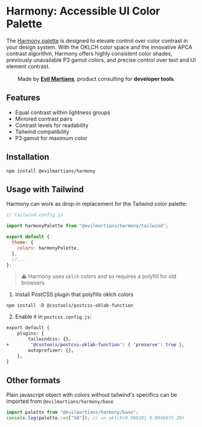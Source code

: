 # Harmony: Accessible UI Color Palette

The [Harmony palette](https://www.figma.com/community/file/1287828769207775946/harmony-accessible-ui-color-palette)
is designed to elevate control over color contrast in your design system. With
the OKLCH color space and the innovative APCA contrast algorithm, Harmony offers
highly consistent color shades, previously unavailable P3 gamut colors, and
precise control over text and UI element contrast.

<img src="https://cdn.evilmartians.com/badges/logo-no-label.svg" alt="" width="22" height="16" />  Made by <b><a href="https://evilmartians.com/devtools?utm_source=harmony&utm_campaign=devtools-button&utm_medium=github">Evil Martians</a></b>, product consulting for <b>developer tools</b>.

## Features
- Equal contrast within lightness groups
- Mirrored contrast pairs
- Contrast levels for readability
- Tailwind compatibility
- P3 gamut for maximum color

## Installation

```shell
npm install @evilmartians/harmony
```

## Usage with Tailwind

Harmony can work as drop-in replacement for the Tailwind color palette:

```js
// tailwind.config.js

import harmonyPalette from "@evilmartians/harmony/tailwind";

export default {
  theme: {
    colors: harmonyPalette,
  },
  //...
};
```

> ⚠️ Harmony uses `oklch` colors and so requires a polyfill for old browsers

1. Install PostCSS plugin that polyfills oklch colors

```shell
npm install -D @csstools/postcss-oklab-function
```

2. Enable it in `postcss.config.js`:

```diff
export default {
    plugins: {
        tailwindcss: {},
+        '@csstools/postcss-oklab-function': { 'preserve': true },
        autoprefixer: {},
    },
}
```

## Other formats

Plain javascript object with colors without tailwind's specifics can be imported
from `@evilmartians/harmony/base`

```js
import palette from "@evilmartians/harmony/base";
console.log(palette.red["50"]); // => oklch(0.988281 0.0046875 20)
```
